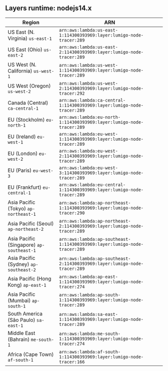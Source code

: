 Layers runtime: nodejs14.x
----
| Region | ARN |
| --- | --- |
|US East (N. Virginia)  `us-east-1`|`arn:aws:lambda:us-east-1:114300393969:layer:lumigo-node-tracer:289`|
|US East (Ohio)  `us-east-2`|`arn:aws:lambda:us-east-2:114300393969:layer:lumigo-node-tracer:289`|
|US West (N. California)  `us-west-1`|`arn:aws:lambda:us-west-1:114300393969:layer:lumigo-node-tracer:289`|
|US West (Oregon)  `us-west-2`|`arn:aws:lambda:us-west-2:114300393969:layer:lumigo-node-tracer:292`|
|Canada (Central)  `ca-central-1`|`arn:aws:lambda:ca-central-1:114300393969:layer:lumigo-node-tracer:289`|
|EU (Stockholm)  `eu-north-1`|`arn:aws:lambda:eu-north-1:114300393969:layer:lumigo-node-tracer:289`|
|EU (Ireland)  `eu-west-1`|`arn:aws:lambda:eu-west-1:114300393969:layer:lumigo-node-tracer:289`|
|EU (London)  `eu-west-2`|`arn:aws:lambda:eu-west-2:114300393969:layer:lumigo-node-tracer:289`|
|EU (Paris)  `eu-west-3`|`arn:aws:lambda:eu-west-3:114300393969:layer:lumigo-node-tracer:289`|
|EU (Frankfurt)  `eu-central-1`|`arn:aws:lambda:eu-central-1:114300393969:layer:lumigo-node-tracer:289`|
|Asia Pacific (Tokyo)  `ap-northeast-1`|`arn:aws:lambda:ap-northeast-1:114300393969:layer:lumigo-node-tracer:290`|
|Asia Pacific (Seoul)  `ap-northeast-2`|`arn:aws:lambda:ap-northeast-2:114300393969:layer:lumigo-node-tracer:289`|
|Asia Pacific (Singapore)  `ap-southeast-1`|`arn:aws:lambda:ap-southeast-1:114300393969:layer:lumigo-node-tracer:289`|
|Asia Pacific (Sydney)  `ap-southeast-2`|`arn:aws:lambda:ap-southeast-2:114300393969:layer:lumigo-node-tracer:289`|
|Asia Pacific (Hong Kong)  `ap-east-1`|`arn:aws:lambda:ap-east-1:114300393969:layer:lumigo-node-tracer:274`|
|Asia Pacific (Mumbai)  `ap-south-1`|`arn:aws:lambda:ap-south-1:114300393969:layer:lumigo-node-tracer:289`|
|South America (São Paulo)  `sa-east-1`|`arn:aws:lambda:sa-east-1:114300393969:layer:lumigo-node-tracer:289`|
|Middle East (Bahrain)  `me-south-1`|`arn:aws:lambda:me-south-1:114300393969:layer:lumigo-node-tracer:274`|
|Africa (Cape Town)  `af-south-1`|`arn:aws:lambda:af-south-1:114300393969:layer:lumigo-node-tracer:166`|
